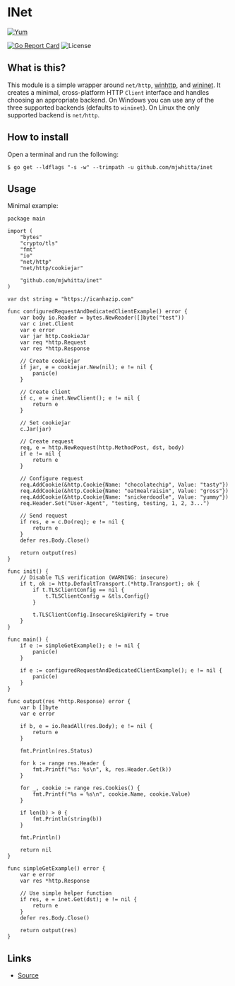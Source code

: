 # INet

[![Yum](https://img.shields.io/badge/-Buy%20me%20a%20cookie-blue?labelColor=grey&logo=cookiecutter&style=for-the-badge)](https://www.buymeacoffee.com/mjwhitta)

[![Go Report Card](https://goreportcard.com/badge/github.com/mjwhitta/inet?style=for-the-badge)](https://goreportcard.com/report/github.com/mjwhitta/inet)
![License](https://img.shields.io/github/license/mjwhitta/inet?style=for-the-badge)

## What is this?

This module is a simple wrapper around `net/http`, [winhttp], and
[wininet]. It creates a minimal, cross-platform HTTP `Client`
interface and handles choosing an appropriate backend. On Windows you
can use any of the three supported backends (defaults to `wininet`).
On Linux the only supported backend is `net/http`.

[winhttp]: https://github.com/mjwhitta/win/tree/main/winhttp
[wininet]: https://github.com/mjwhitta/win/tree/main/wininet

## How to install

Open a terminal and run the following:

```
$ go get --ldflags "-s -w" --trimpath -u github.com/mjwhitta/inet
```

## Usage

Minimal example:

```
package main

import (
    "bytes"
    "crypto/tls"
    "fmt"
    "io"
    "net/http"
    "net/http/cookiejar"

    "github.com/mjwhitta/inet"
)

var dst string = "https://icanhazip.com"

func configuredRequestAndDedicatedClientExample() error {
    var body io.Reader = bytes.NewReader([]byte("test"))
    var c inet.Client
    var e error
    var jar http.CookieJar
    var req *http.Request
    var res *http.Response

    // Create cookiejar
    if jar, e = cookiejar.New(nil); e != nil {
        panic(e)
    }

    // Create client
    if c, e = inet.NewClient(); e != nil {
        return e
    }

    // Set cookiejar
    c.Jar(jar)

    // Create request
    req, e = http.NewRequest(http.MethodPost, dst, body)
    if e != nil {
        return e
    }

    // Configure request
    req.AddCookie(&http.Cookie{Name: "chocolatechip", Value: "tasty"})
    req.AddCookie(&http.Cookie{Name: "oatmealraisin", Value: "gross"})
    req.AddCookie(&http.Cookie{Name: "snickerdoodle", Value: "yummy"})
    req.Header.Set("User-Agent", "testing, testing, 1, 2, 3...")

    // Send request
    if res, e = c.Do(req); e != nil {
        return e
    }
    defer res.Body.Close()

    return output(res)
}

func init() {
    // Disable TLS verification (WARNING: insecure)
    if t, ok := http.DefaultTransport.(*http.Transport); ok {
        if t.TLSClientConfig == nil {
            t.TLSClientConfig = &tls.Config{}
        }

        t.TLSClientConfig.InsecureSkipVerify = true
    }
}

func main() {
    if e := simpleGetExample(); e != nil {
        panic(e)
    }

    if e := configuredRequestAndDedicatedClientExample(); e != nil {
        panic(e)
    }
}

func output(res *http.Response) error {
    var b []byte
    var e error

    if b, e = io.ReadAll(res.Body); e != nil {
        return e
    }

    fmt.Println(res.Status)

    for k := range res.Header {
        fmt.Printf("%s: %s\n", k, res.Header.Get(k))
    }

    for _, cookie := range res.Cookies() {
        fmt.Printf("%s = %s\n", cookie.Name, cookie.Value)
    }

    if len(b) > 0 {
        fmt.Println(string(b))
    }

    fmt.Println()

    return nil
}

func simpleGetExample() error {
    var e error
    var res *http.Response

    // Use simple helper function
    if res, e = inet.Get(dst); e != nil {
        return e
    }
    defer res.Body.Close()

    return output(res)
}
```

## Links

- [Source](https://github.com/mjwhitta/inet)

